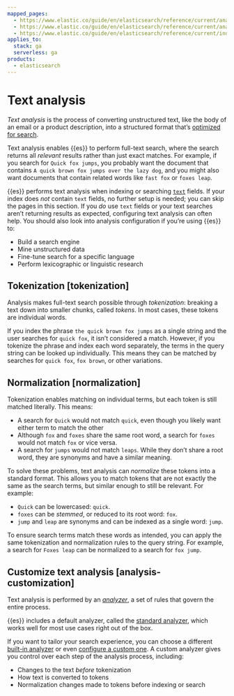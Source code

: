 ```yaml
---
mapped_pages:
  - https://www.elastic.co/guide/en/elasticsearch/reference/current/analysis.html
  - https://www.elastic.co/guide/en/elasticsearch/reference/current/analysis-overview.html
  - https://www.elastic.co/guide/en/elasticsearch/reference/current/index-modules-analysis.html
applies_to:
  stack: ga
  serverless: ga
products:
  - elasticsearch
---
```


# Text analysis

_Text analysis_ is the process of converting unstructured text, like the body of an email or a product description, into a structured format that’s [optimized for search](/solutions/search/full-text.md).

Text analysis enables {{es}} to perform full-text search, where the search returns all *relevant* results rather than just exact matches. For example, if you search for `Quick fox jumps`, you probably want the document that contains `A quick brown fox jumps over the lazy dog`, and you might also want documents that contain related words like `fast fox` or `foxes leap`.

{{es}} performs text analysis when indexing or searching [`text`](elasticsearch://reference/elasticsearch/mapping-reference/text.md) fields. If your index does _not_ contain `text` fields, no further setup is needed; you can skip the pages in this section. If you _do_ use `text` fields or your text searches aren’t returning results as expected, configuring text analysis can often help. You should also look into analysis configuration if you’re using {{es}} to:

* Build a search engine
* Mine unstructured data
* Fine-tune search for a specific language
* Perform lexicographic or linguistic research

## Tokenization [tokenization]

Analysis makes full-text search possible through *tokenization*: breaking a text down into smaller chunks, called *tokens*. In most cases, these tokens are individual words.

If you index the phrase `the quick brown fox jumps` as a single string and the user searches for `quick fox`, it isn’t considered a match. However, if you tokenize the phrase and index each word separately, the terms in the query string can be looked up individually. This means they can be matched by searches for `quick fox`, `fox brown`, or other variations.

## Normalization [normalization]

Tokenization enables matching on individual terms, but each token is still matched literally. This means:

* A search for `Quick` would not match `quick`, even though you likely want either term to match the other
* Although `fox` and `foxes` share the same root word, a search for `foxes` would not match `fox` or vice versa.
* A search for `jumps` would not match `leaps`. While they don’t share a root word, they are synonyms and have a similar meaning.

To solve these problems, text analysis can *normalize* these tokens into a standard format. This allows you to match tokens that are not exactly the same as the search terms, but similar enough to still be relevant. For example:

* `Quick` can be lowercased: `quick`.
* `foxes` can be *stemmed*, or reduced to its root word: `fox`.
* `jump` and `leap` are synonyms and can be indexed as a single word: `jump`.

To ensure search terms match these words as intended, you can apply the same tokenization and normalization rules to the query string. For example, a search for `Foxes leap` can be normalized to a search for `fox jump`.

## Customize text analysis [analysis-customization]

Text analysis is performed by an [*analyzer*](/manage-data/data-store/text-analysis/anatomy-of-an-analyzer.md), a set of rules that govern the entire process.

{{es}} includes a default analyzer, called the [standard analyzer](elasticsearch://reference/text-analysis/analysis-standard-analyzer.md), which works well for most use cases right out of the box.

If you want to tailor your search experience, you can choose a different [built-in analyzer](elasticsearch://reference/text-analysis/analyzer-reference.md) or even [configure a custom one](/manage-data/data-store/text-analysis/create-custom-analyzer.md). A custom analyzer gives you control over each step of the analysis process, including:

* Changes to the text *before* tokenization
* How text is converted to tokens
* Normalization changes made to tokens before indexing or search
